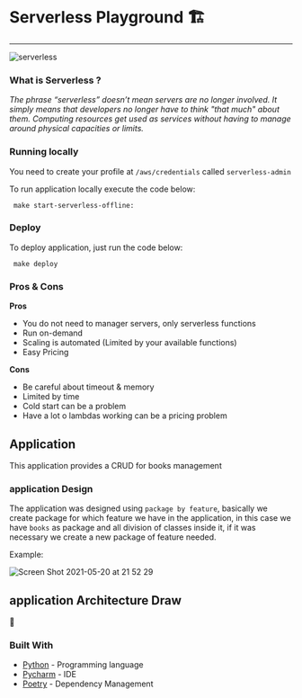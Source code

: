 # Serverless Playground :building_construction:

____

![serverless](https://user-images.githubusercontent.com/11817331/116174930-c5221980-a6e5-11eb-9bb6-c3f38ded1f16.gif)

### What is Serverless ?

*The phrase “serverless” doesn’t mean servers are no longer involved. It simply means that developers no longer have to
think "that much" about them. Computing resources get used as services without having to manage around physical
capacities or limits.*

### Running locally

You need to create your profile at `/aws/credentials` called `serverless-admin`

To run application locally execute the code below:

```
 make start-serverless-offline:
```

### Deploy

To deploy application, just run the code below:

```
 make deploy 
```

### Pros & Cons

**Pros**

- You do not need to manager servers, only serverless functions
- Run on-demand
- Scaling is automated (Limited by your available functions)
- Easy Pricing

**Cons**

- Be careful about timeout & memory
- Limited by time
- Cold start can be a problem
- Have a lot o lambdas working can be a pricing problem

## Application

This application provides a CRUD for books management 

### application Design

The application was designed using `package by feature`, basically we create package for which feature we have in the
application, in this case we have `books` as package and all division of classes inside it, if it was necessary we
create a new package of feature needed.

Example:

![Screen Shot 2021-05-20 at 21 52 29](https://user-images.githubusercontent.com/11817331/119066230-b9103b80-b9b5-11eb-9363-edcf76fbeaac.png)

## application Architecture Draw

:construction:

### Built With

- [Python](https://www.python.org/) - Programming language
- [Pycharm](https://www.jetbrains.com/pycharm/) - IDE
- [Poetry](https://python-poetry.org/) - Dependency Management
